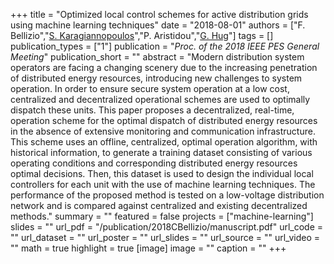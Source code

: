+++
title = "Optimized local control schemes for active distribution grids using machine learning techniques"
date = "2018-08-01"
authors = ["F. Bellizio","[S. Karagiannopoulos](https://scholar.google.com/citations?user=Tcam1KYAAAAJ)","P. Aristidou","[G. Hug](https://scholar.google.com/citations?hl=en&user=dBT_MOAAAAAJ)"]
tags = []
publication_types = ["1"]
publication = "_Proc. of the 2018 IEEE PES General Meeting_"
publication_short = ""
abstract = "Modern distribution system operators are facing a changing scenery due to the increasing penetration of distributed energy resources, introducing new challenges to system operation. In order to ensure secure system operation at a low cost, centralized and decentralized operational schemes are used to optimally dispatch these units. This paper proposes a decentralized, real-time, operation scheme for the optimal dispatch of distributed energy resources in the absence of extensive monitoring and communication infrastructure. This scheme uses an offline, centralized, optimal operation algorithm, with historical information, to generate a training dataset consisting of various operating conditions and corresponding distributed energy resources optimal decisions. Then, this dataset is used to design the individual local controllers for each unit with the use of machine learning techniques. The performance of the proposed method is tested on a low-voltage distribution network and is compared against centralized and existing decentralized methods."
summary = ""
featured = false
projects = ["machine-learning"]
slides = ""
url_pdf = "/publication/2018CBellizio/manuscript.pdf"
url_code = ""
url_dataset = ""
url_poster = ""
url_slides = ""
url_source = ""
url_video = ""
math = true
highlight = true
[image]
image = ""
caption = ""
+++

